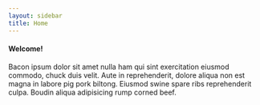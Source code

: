 ```yaml
---
layout: sidebar
title: Home
---
```


#### Welcome!

Bacon ipsum dolor sit amet nulla ham qui sint exercitation eiusmod commodo,
chuck duis velit. Aute in reprehenderit, dolore aliqua non est magna in labore
pig pork biltong. Eiusmod swine spare ribs reprehenderit culpa. Boudin aliqua
adipisicing rump corned beef.

